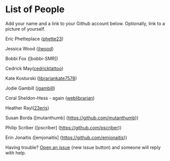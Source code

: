 # List of People

Add your name and a link to your Github account below. Optionally, link to a picture of yourself.

Eric Phetteplace ([phette23](http://github.com/phette23))

Jessica Wood ([jlwood](http://github.com/jlwood))

Bobbi Fox ([bobbi-SMR])

Cedrick May([cedricktattoo](https://github.com/cedricktattoo))

Kate Kosturski ([librariankate7578](https://github.com/librariankate7578))

Jodie Gambill ([jgambill](https://github.com/jgambill))

Coral Sheldon-Hess - again ([weblibrarian](https://github.com/weblibrarian)) 

Heather Rayl([23eris](https://github.com/23eris))

Susan Borda ([mutanthumb] (https://github.com/mutanthumb))

Philip Scriber ([pscriber] (https://github.com/pscriber))

Erin Jonaitis ([emjonaitis] (https://github.com/emjonaitis))

Having trouble? [Open an issue](https://github.com/phette23/Codeyear-IG-Github-Project/issues) (new issue button) and someone will reply with help.
